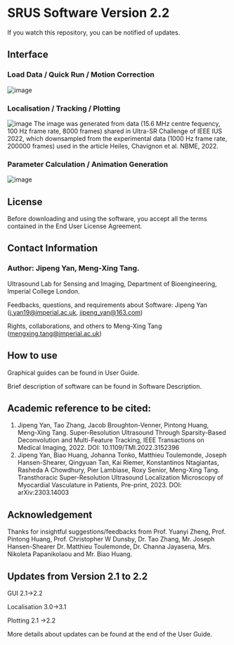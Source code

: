 # SRUS Software Version 2.2
If you watch this repository, you can be notified of updates.
## Interface
### Load Data / Quick Run / Motion Correction
![image](https://user-images.githubusercontent.com/115006782/234406496-37c38d55-f854-454f-a9d3-eb77065e6846.png)
### Localisation / Tracking / Plotting
![image](https://user-images.githubusercontent.com/115006782/234350783-49e7c0f7-55b3-448e-adc3-c9229fc99809.png)
The image was generated from data (15.6 MHz centre fequency, 100 Hz frame rate, 8000 frames) shared in Ultra-SR Challenge of IEEE IUS 2022, which downsampled from the experimental data (1000 Hz frame rate, 200000 frames) used in the article Heiles, Chavignon et al. NBME, 2022. 
### Parameter Calculation / Animation Generation 
![image](https://user-images.githubusercontent.com/115006782/234407982-6f23b5b0-21b8-45cb-817f-731f8267c722.png)

## License
Before downloading and using the software, you accept all the terms contained in the End User License Agreement.

## Contact Information
### Author: Jipeng Yan, Meng-Xing Tang.

Ultrasound Lab for Sensing and Imaging, Department of Bioengineering, Imperial College London.

Feedbacks, questions, and requirements about Software: Jipeng Yan (j.yan19@imperial.ac.uk, jipeng_yan@163.com)

Rights, collaborations, and others to Meng-Xing Tang (mengxing.tang@imperial.ac.uk)


## How to use

Graphical guides can be found in User Guide.

Brief description of software can be found in Software Description.

## Academic reference to be cited:

1.	Jipeng Yan, Tao Zhang, Jacob Broughton-Venner, Pintong Huang, Meng-Xing Tang. Super-Resolution Ultrasound Through Sparsity-Based Deconvolution and Multi-Feature Tracking, IEEE Transactions on Medical Imaging, 2022. DOI: 10.1109/TMI.2022.3152396
2.  Jipeng Yan, Biao Huang, Johanna Tonko, Matthieu Toulemonde, Joseph Hansen-Shearer, Qingyuan Tan, Kai Riemer, Konstantinos Ntagiantas, Rasheda A Chowdhury, Pier Lambiase, Roxy Senior, Meng-Xing Tang. Transthoracic Super-Resolution Ultrasound Localization Microscopy of Myocardial Vasculature in Patients, Pre-print, 2023. DOI: arXiv:2303.14003 


## Acknowledgement

Thanks for insightful suggestions/feedbacks from 
Prof. Yuanyi Zheng, Prof.  Pintong Huang, Prof. Christopher W Dunsby, Dr. Tao Zhang, Mr. Joseph Hansen-Shearer Dr. Matthieu Toulemonde, Dr. Channa Jayasena, Mrs. Nikoleta Papanikolaou and Mr. Biao Huang.

## Updates from Version 2.1 to 2.2
GUI 2.1->2.2

Localisation 3.0->3.1

Plotting 2.1 ->2.2

More details about updates can be found at the end of the User Guide.


